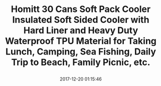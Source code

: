 ---
title: > #shorten me
  Homitt 30 Cans Soft Pack Cooler Insulated Soft Sided Cooler with Hard Liner and Heavy Duty Waterproof TPU Material for Taking Lunch, Camping, Sea Fishing, Daily Trip to Beach, Family Picnic, etc.
name: >
  Homitt 30 Cans Soft Pack Cooler Insulated Soft Sided Cooler with Hard Liner and Heavy Duty Waterproof TPU Material for Taking Lunch, Camping, Sea Fishing, Daily Trip to Beach, Family Picnic, etc.
date: "2017-12-20 01:15:46"
buy_now: "https://www.amazon.com/Homitt-Insulated-Waterproof-Material-Camping/dp/B06ZZ36L69?psc=1&SubscriptionId=AKIAIA5RBQIWQVTCUEUQ&tag=coldcutdeals-20&linkCode=xm2&camp=2025&creative=165953&creativeASIN=B06ZZ36L69"
description_markdown: >-

  - ADVANCED INSULATION: High quality 3 layer insulation with leak-proof insulated 840D TPU exterior and 420D TPU interior and high density foam between layers - KEEPS DRINKS & FOODS COLD FOR A LONGER TIME.

  - USEFUL SIZE EASY TO STORE: Fit 30 CANS, exterior size: 18.1"L*13.5"H*10.2"W, interior size: 16.1"L * 9.8"H * 8.6"W. A suitable size which means you could place the cooler bag in the trunk of the car or the backseat when you take it to a car camping trips.

  - TWO WAYS TO CARRY: Equipment with a padded detachable shoulder straps and two sides handle straps. You could pick up the Homitt travel cooler bag with the padded shoulder straps for light loads or grab the side handles for heavier ones.

  - NO SWEAT DESIGN TECHNOLOGY: Exterior is tough and water resistant, the outside stays dry. Interior features an antimicrobial liner that resists mold and mildew. Clean the interior after every use and the insulated cooler is ready for next trip.

  - FOOD GRADE TPU MATERIAL: With TPU coating inside and outside, non-toxic, BPA free, you can use the soft cooler bag reassurance. Reliable quality, competitive prices, 100% customer satisfaction, Fulfilled by Amazon, enjoy a purchase completely risk free.


tweet_id_str: "943288781926526976"
price: "$363.99"
list_price: "$149.99"
deal_price: "$109.99"
you_save: "$254.00 (70%)"
asin: "B06ZZ36L69"
image: "https://images-na.ssl-images-amazon.com/images/I/51YyfJK7C5L.jpg"
---